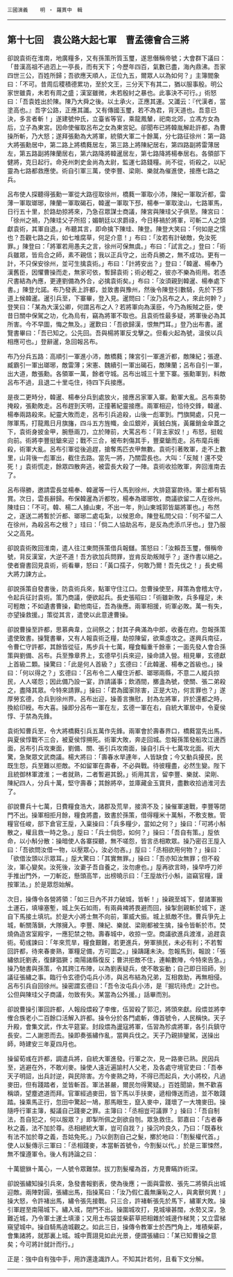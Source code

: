 

`三國演義`　　`明 ‧ 羅貫中　輯`

* * *

## 第十七回　袁公路大起七軍　曹孟德會合三將

卻說袁術在淮南，地廣糧多，又有孫策所質玉璽，遂思僭稱帝號；大會群下議曰：「昔漢高祖不過泗上一亭長，而有天下；今歷年四百，氣數已盡，海內鼎沸。吾家四世三公，百姓所歸；吾欲應天順人，正位九五，爾眾人以為如何？」主簿閻象曰：「不可。昔周后稷積德累功，至於文王，三分天下有其二，猶以服事殷。明公家世雖貴，未若有周之盛；漢室雖微，未若殷紂之暴也。此事決不可行。」術怒曰：「吾袁姓出於陳。陳乃大舜之後。以土承火，正應其運。又讖云：『代漢者，當塗高也。』吾字公路，正應其讖。又有傳國玉璽，若不為君，背天道也。吾意已決，多言者斬！」遂建號仲氏，立臺省等官，乘龍鳳輦，祀南北郊，立馮方女為后，立子為東宮。因命使催取呂布之女為東宮妃。卻聞布已將韓胤解赴許都，為曹操所斬，乃大怒；遂拜張勳為大將軍，統領大軍二十餘萬，分七路征徐州：第一路大將張勳居中，第二路上將橋蕤居左，第三路上將陳紀居右，第四路副將雷薄居左，第五路副將陳蘭居右，第六路降將韓暹居左，第七路降將楊奉居右。各領部下健將，克日起行。命兗州刺史金尚為太尉，監運七路錢糧。尚不從，術殺之，以紀靈為七路都救應使。術自引軍三萬，使李豐、梁剛、樂就為催進使，接應七路之兵。

呂布使人探聽得張勳一軍從大路徑取徐州，橋蕤一軍取小沛，陳紀一軍取沂都，雷薄一軍取瑯琊，陳蘭一軍取碣石，韓暹一軍取下邳，楊奉一軍取浚山，七路軍馬，日行五十里，於路劫掠將來，乃急召眾謀士商議，陳宮與陳珪父子俱至。陳宮曰：「徐州之禍，乃陳珪父子所招；媚朝廷以求爵祿，今日移禍於將軍，可斬二人之頭獻袁術，其軍自退。」布聽其言，即命擒下陳珪、陳登。陳登大笑曰：「何如是之懦也？吾觀七路之兵，如七堆腐草，何足介意！」布曰：「汝若有計破敵，免汝死罪。」陳登曰：「將軍若用愚夫之言，徐州可保無虞。」布曰：「試言之。」登曰：「術兵雖眾，皆烏合之師，素不親信；我以正兵守之，出奇兵勝之，無不成功。更有一計，不只保安徐州，並可生擒袁術。」布曰：「計將安出？」登曰：「韓暹、楊奉乃漢舊臣，因懼曹操而走，無家可依，暫歸袁術；術必輕之，彼亦不樂為術用。若憑尺書結為內應，更連劉備為外合，必擒袁術矣。」布曰：「汝須親到韓暹、楊奉處下書。」陳登允諾。布乃發表上許都，並致書與豫州，然後令陳登引數騎，先於下邳道上候韓暹。暹引兵至，下寨畢，登入見。暹問曰：「汝乃呂布之人，來此何幹？」登笑曰：「某為大漢公卿，何謂呂布之人？若將軍向為漢臣，今乃為叛賊之臣，使昔日關中保駕之功，化為烏有，竊為將軍不取也。且袁術性最多疑，將軍後必為其所害。今不早圖，悔之無及。」暹歎曰：「吾欲歸漢，恨無門耳。」登乃出布書。暹覽書畢曰：「吾已知之。公先回。吾與楊將軍反戈擊之。但看火起為號，溫侯以兵相應可也。」登辭暹，急回報呂布。

布乃分兵五路：高順引一軍進小沛，敵橋蕤；陳宮引一軍進沂都，敵陳紀；張遼、臧霸引一軍出瑯琊，敵雷薄；宋憲、魏續引一軍出碣石，敵陳蘭；呂布自引一軍，出大道，敵張勳。各領軍一萬，餘者守城。呂布出城三十里下寨。張勳軍到，料敵呂布不過，且退二十里屯住，待四下兵接應。

是夜二更時分，韓暹、楊奉分兵到處放火，接應呂家軍入寨。勳軍大亂。呂布乘勢掩殺，張勳敗走。呂布趕到天明，正撞著紀靈接應。兩軍相迎，恰待交鋒，韓暹、楊奉兩路殺來。紀靈大敗而走，呂布引兵追殺，山後一彪軍到。門旗開處，只見一隊軍馬，打龍鳳日月旗旛，四斗五方旌幟，金瓜銀斧，黃銊白旄，黃羅銷金傘蓋之下，袁術身披金甲，腕懸兩刀，立於陣前，大罵呂布：「背主家奴！」布怒，挺戟向前。術將李豐挺鎗來迎；戰不三合，被布刺傷其手，豐棄鎗而走。呂布麾兵衝殺，術軍大亂。呂布引軍從後追趕，搶奪馬匹衣甲無數。袁術引著敗軍，走不上數里，山背後一彪軍出，截住去路。當先一將，乃關雲長也。大叫：「反賊！還不受死！」袁術慌走，餘眾四散奔逃，被雲長大殺了一陣。袁術收拾敗軍，奔回淮南去了。

呂布得勝，邀請雲長並楊奉、韓暹等一行人馬到徐州，大排筵宴款待。軍士都有犒賞。次日，雲長辭歸。布保韓暹為沂都牧，楊奉為瑯琊牧，商議欲留二人在徐州。陳珪曰：「不可。韓、楊二人據山東，不出一年，則山東城郭皆屬將軍也。」布然之，遂送二將暫於沂都、瑯琊二處屯紮，以候恩命。陳登私問父曰：「何不留二人在徐州，為殺呂布之根？」珪曰：「倘二人協助呂布，是反為虎添爪牙也。」登乃服父之高見。

卻說袁術敗回淮南，遣人往江東問孫策借兵報讎。策怒曰：「汝賴吾玉璽，僭稱帝號，背反漢室，大逆不道！吾方欲加兵問罪，豈肯反助叛賊乎？」遂作書以絕之。使者齎書回見袁術，術看畢，怒曰：「黃口孺子，何敢乃爾！吾先伐之！」長史楊大將力諫方止。

卻說孫策自發書後，防袁術兵來，點軍守住江口。忽曹操使至，拜策為會稽太守，令起兵征討袁術。策乃商議，便欲起兵。長史張昭曰：「術雖新敗，兵多糧足，未可輕敵；不如遺書曹操，勸他南征，吾為後應。兩軍相援，術軍必敗。萬一有失，亦望操救援。」策從其言，遣使以此意達曹操。

卻說曹操至許都，思慕典韋，立祠祭之；封其子典滿為中郎，收養在府。忽報孫策遣使致書。操覽書畢，又有人報袁術乏糧，劫掠陳留，欲乘虛攻之。遂興兵南征，令曹仁守許都，其餘皆從征，馬步兵十七萬，糧食輜重千餘車；一面先發人會合孫策與劉備、呂布。兵至豫章界上，玄德早引兵來迎，操命請入營。相見畢，玄德獻上首級二顆。操驚曰：「此是何人首級？」玄德曰：「此韓暹、楊奉之首級也。」操曰：「何以得之？」玄德曰：「呂布令二人權住沂都、瑯琊兩縣，不意二人縱兵掠民，人人嗟怨；因此備乃設一宴，詐請議事；飲酒間，擲盞為號，使關、張二弟殺之，盡降其眾。今特來請罪。」操曰：「君為國家除害，正是大功，何言罪也？」遂厚勞玄德，合兵到徐州界。呂布出迎，操善言撫慰，封為左將軍，許於還都之時，換給印綬。布大喜。操即分呂布一軍在左，玄德一軍在右，自統大軍居中，令夏侯惇、于禁為先鋒。

袁術知曹兵至，令大將橋蕤引兵五萬作先鋒。兩軍會於壽春界口，橋蕤當先出馬，與夏侯惇戰不三合，被夏侯惇搠死。術軍大敗，奔走回城。忽報孫策發船攻江邊西面，呂布引兵攻東面，劉備、關、張引兵攻南面，操自引兵十七萬攻北面。術大驚，急聚眾文武商議。楊大將曰：「壽春水旱連年，人皆缺食；今又動兵擾民，民既生怨，兵至難以拒敵。不如留軍在壽春，不必與戰。待彼糧盡，必然生變。陛下且統御林軍渡淮；一者就熟，二者暫避其銳。」術用其言，留李豐、樂就、梁剛、陳紀四人，分兵十萬，堅守壽春；其餘將卒，並庫藏金玉寶貝，盡數收拾過淮河去了。

卻說曹兵十七萬，日費糧食浩大，諸郡及荒旱，接濟不及；操催軍速戰，李豐等閉門不出。操軍相拒月餘，糧食將盡，致書於孫策，借得糧米十萬斛，不敷支散。管糧官任峻，部下倉官王垕，入稟操曰：「兵多糧少，當如之何？」操曰：「可將小斛散之，權且救一時之急。」垕曰：「兵士倘怨，如何？」操曰：「吾自有策。」垕依命，以小斛分散：操暗使人各寨探聽，無不嗟怨，皆言丞相欺眾。操乃密召王垕入曰：「吾欲問汝借一物，以壓眾心，汝必勿吝。」垕曰：「丞相欲用何物？」操曰：「欲借汝頭以示眾耳。」垕大驚曰：「其實無罪。」操曰：「吾亦知汝無罪；但不殺汝，軍心變矣。汝死後，汝妻子吾自養之，汝勿慮也。」垕再欲言時，操早呼刀斧手推出門外，一刀斬訖，懸頭高竿，出榜曉示曰：「王垕故行小斛，盜竊官糧，謹按軍法。」於是眾怨始解。

次日，操傳令各營將領：「如三日內不并力破城，皆斬！」操親至城下，督諸軍搬土運石，填壕塞塹，城上矢石如雨，有兩員裨將畏避而回，操掣劍親斬於城下，遂自下馬接土填坑。於是大小將士無不向前，軍威大振。城上抵敵不住。曹兵爭先上城，斬關落鎖，大隊擁入。李豐、陳紀、樂就、梁剛都被生擒，操令皆斬於市。焚燒偽造宮室殿宇，一應犯禁之物。壽春城中，收掠一空。商議欲進兵渡淮，追趕袁術。荀彧諫曰：「年來荒旱，糧食艱難，若更進兵，勞軍損民，未必有利；不若暫回許都，待來春麥熟，軍糧足備，方可圖之。」操躊躇未決。忽報馬到，報說：「張繡依託劉表，復肆猖獗；南陽諸縣復反；曹洪拒敵不住，連輸數陣，今特來告急。」操乃馳書與孫策，令其跨江布陣，以為劉表疑兵，使不敢妄動；自己即日班師，別議征張繡之事。臨行令玄德仍屯兵小沛，與呂布結為兄弟，互相救助，再無相侵。呂布引兵自回徐州。操密謂玄德曰：「吾令汝屯兵小沛，是『掘坑待虎』之計也。公但與陳珪父子商議，勿致有失。某當為公外援。」話畢而別。

卻說曹操引軍回許都，人報段煨殺了李傕，伍習殺了郭氾，將頭來獻。段煨並將李傕合族老小二百餘口活解入許都。操令分於各門處斬，傳首號令，人民稱快。天子升殿，會集文武，作太平筵宴。封段煨為盪寇將軍，伍習為殄虞將軍，各引兵鎮守長安。二人謝恩而去。操即奏張繡作亂，當興兵伐之。天子乃親排鑾駕，送操出師，時建安三年夏四月也。

操留荀彧在許都，調遣兵將，自統大軍進發。行軍之次，見一路麥已熟。民因兵至，逃避在外，不敢刈麥。操使人遠近遍諭村人父老，及各處守境官吏曰：「吾奉天子明詔，出兵討逆，與民除害。方今麥熟之時，不得已而起兵，大小將校，凡過麥田，但有踐踏者，並皆斬首。軍法甚嚴，爾民勿得驚疑。」百姓聞諭，無不歡喜稱頌，望塵遮道而拜。官軍經過麥田，皆下馬以手扶麥，遞相傳送而過，並不敢踐踏。操乘馬正行，忽田中驚起一鳩，那馬眼生，竄入麥中，踐壞了一大塊麥田。操隨呼行軍主簿，擬議自己踐麥之罪。主簿曰：「丞相豈可議罪？」操曰：「吾自制法，吾自犯之，何以服眾？」即掣所佩之劍欲自刎。眾急救住。郭嘉曰：「古者春秋之義，法不加於尊。丞相總統大軍，豈可自戕？」操沉吟良久，乃曰：「既春秋有法不加於尊之義，吾姑免死。」乃以劍割自己之髮，擲於地曰：「割髮權代首。」使人以髮傳示三軍曰：「丞相踐麥，本當斬首號令，今割髮以代。」於是三軍悚然，無不懍遵軍令。後人有詩論之曰：

十萬貔貅十萬心，一人號令眾難禁。拔刀割髮權為首，方見曹瞞詐術深。

卻說張繡知操引兵來，急發書報劉表，使為後應；一面與雷敘、張先二將領兵出城迎敵。兩陣對圓，張繡出馬，指操罵曰：「汝乃假仁義無廉恥之人，與禽獸何異！」操大怒，令許褚出馬，繡令張先接戰。只三合，許褚斬張先於馬下，繡軍大敗。操引軍趕至南陽城下。繡入城，閉門不出。操圍城攻打，見城壕甚闊，水勢又深，急難近城，乃令軍士運土填濠；又用土布袋並柴薪草把相雜於城邊作梯凳；又立雲梯窺望城中。操自騎馬遶城觀之。如此三日，操傳令教軍士於西門角上，堆積柴薪，會集諸將，就那裏上城。城中賈詡見如此光景，便謂張繡曰：「某已知曹操之意矣；今可將計就計而行。」

正是：強中自有強中手，用詐還逢識詐人。不知其計若何，且看下文分解。

* * *

